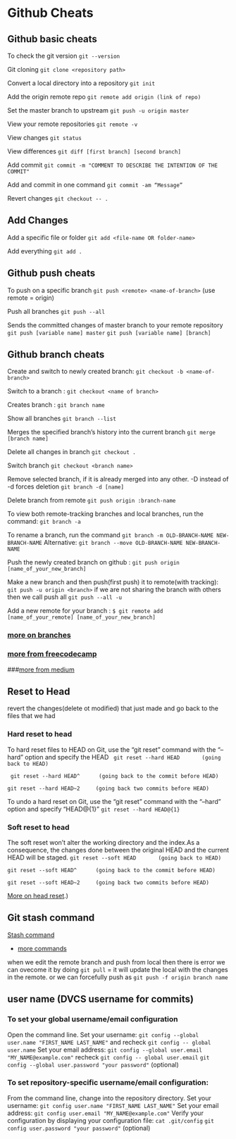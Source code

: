 # Github Cheats
## Github basic cheats
To check the git version
`` git --version ``

Git cloning
`` git clone <repository path> ``

Convert a local directory into a repository
 `` git init ``
 
Add the origin remote repo
`` git remote add origin (link of repo) ``

Set the master branch to upstream
`` git push -u origin master ``

View your remote repositories
 `` git remote -v ``
 
View changes
`` git status ``

View differences
`` git diff [first branch] [second branch] ``

Add commit
`` git commit -m "COMMENT TO DESCRIBE THE INTENTION OF THE COMMIT" ``
 
Add and commit in one command
`` git commit -am “Message” ``

Revert changes
`` git checkout -- . ``

## Add Changes
Add a specific file or folder
`` git add <file-name OR folder-name> ``

Add everything
`` git add . ``

## Github push cheats
To push on a specific branch
`` git push <remote> <name-of-branch> `` (use remote = origin)

Push all branches
`` git push --all ``

Sends the committed changes of master branch to your remote repository
`` git push [variable name] master ``
`` git push [variable name] [branch] ``

## Github branch cheats

Create and switch to newly created branch:
`` git checkout -b <name-of-branch> ``

Switch to a branch :
`` git checkout <name of branch> ``

Creates branch :
`` git branch name ``

Show all branches
`` git branch --list ``

Merges the specified branch’s history into the current branch
`` git merge [branch name] ``

Delete all changes in branch
`` git checkout . ``

Switch branch
`` git checkout <branch name> ``

Remove selected branch, if it is already merged into any other.
-D instead of -d forces deletion
`` git branch -d [name] ``

Delete branch from remote
`` git push origin :branch-name ``

To view both remote-tracking branches and local branches, run the command:
`` git branch -a ``

To rename a branch, run the command
`` git branch -m OLD-BRANCH-NAME NEW-BRANCH-NAME ``
 Alternative:
`` git branch --move OLD-BRANCH-NAME NEW-BRANCH-NAME ``

Push the newly created branch on github :
`` git push origin [name_of_your_new_branch] ``

Make a new branch and then push(first push) it to remote(with tracking):
`` git push -u origin <branch> ``
       if we are not sharing the branch with others then we call push all
       `` git push --all -u ``
       
Add a new remote for your branch :
`` $ git remote add [name_of_your_remote] [name_of_your_new_branch] ``
### [more on branches ](https://github.com/Kunena/Kunena-Forum/wiki/Create-a-new-branch-with-git-and-manage-branches)
### [more from freecodecamp](https://forum.freecodecamp.org/t/push-a-new-local-branch-to-a-remote-git-repository-and-track-it-too/13222)
###[more from medium](https://medium.com/@paulrohan/everday-git-commands-you-will-use-as-a-developer-e84b4a327036)
## Reset to Head
 revert the changes(delete ot modified) that just made and go back to the files that we had
### Hard reset to head
To hard reset files to HEAD on Git, use the “git reset” command with the “–hard” option and specify the HEAD
``  git reset --hard HEAD       (going back to HEAD) ``

``  git reset --hard HEAD^      (going back to the commit before HEAD) ``

`` git reset --hard HEAD~2     (going back two commits before HEAD)  ``

    
To undo a hard reset on Git, use the “git reset” command with the “–hard” option and specify “HEAD@{1}”
`` git reset --hard HEAD@{1} ``

### Soft reset to head
The soft reset won’t alter the working directory and the index.As a consequence, the changes done between the original HEAD and the current HEAD will be staged.
`` git reset --soft HEAD       (going back to HEAD) ``

`` git reset --soft HEAD^      (going back to the commit before HEAD) ``

`` git reset --soft HEAD~2     (going back two commits before HEAD) ``

[More on head reset](https://devconnected.com/how-to-git-reset-to-head/#:~:text=To%20hard%20reset%20files%20to,option%20and%20specify%20the%20HEAD.&text=The%20purpose%20of%20the%20%E2%80%9Cgit,before%20HEAD%20and%20so%20on).)

## Git stash command
[Stash command](https://devconnected.com/how-to-git-stash-changes/)

* [more commands](https://www.edureka.co/blog/git-commands-with-example/)
 
when we edit the remote branch and push from local then there is error we can ovecome it by doing
 `` git pull `` = it will update the local with the changes in the remote.
or we can forcefully push as ``` git push -f origin branch name ```

## user name (DVCS username for commits)
### To set your global username/email configuration
Open the command line.
Set your username:
``` git config --global user.name "FIRST_NAME LAST_NAME" ``` and recheck ``` git config -- global user.name ```
Set your email address:
``` git config --global user.email "MY_NAME@example.com" ``` recheck ``` git config -- global user.email ```
``` git config --global user.password "your password" ``` (optional)
### To set repository-specific username/email configuration:
From the command line, change into the repository directory.
Set your username:
``` git config user.name "FIRST_NAME LAST_NAME" ```
Set your email address:
``` git config user.email "MY_NAME@example.com" ```
Verify your configuration by displaying your configuration file:
``` cat .git/config ```
``` git config user.password "your password" ``` (optional)




